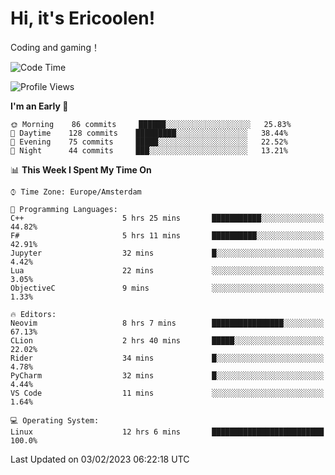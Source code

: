 # Hi, it's Ericoolen!
Coding and gaming！

<!--START_SECTION:waka-->
![Code Time](http://img.shields.io/badge/Code%20Time-663%20hrs%2015%20mins-blue)

![Profile Views](http://img.shields.io/badge/Profile%20Views-17-blue)

**I'm an Early 🐤** 

```text
🌞 Morning    86 commits     ██████░░░░░░░░░░░░░░░░░░░   25.83% 
🌆 Daytime    128 commits    █████████░░░░░░░░░░░░░░░░   38.44% 
🌃 Evening    75 commits     █████░░░░░░░░░░░░░░░░░░░░   22.52% 
🌙 Night      44 commits     ███░░░░░░░░░░░░░░░░░░░░░░   13.21%

```


📊 **This Week I Spent My Time On** 

```text
⌚︎ Time Zone: Europe/Amsterdam

💬 Programming Languages: 
C++                      5 hrs 25 mins       ███████████░░░░░░░░░░░░░░   44.82% 
F#                       5 hrs 11 mins       ██████████░░░░░░░░░░░░░░░   42.91% 
Jupyter                  32 mins             █░░░░░░░░░░░░░░░░░░░░░░░░   4.42% 
Lua                      22 mins             ░░░░░░░░░░░░░░░░░░░░░░░░░   3.05% 
ObjectiveC               9 mins              ░░░░░░░░░░░░░░░░░░░░░░░░░   1.33%

🔥 Editors: 
Neovim                   8 hrs 7 mins        ████████████████░░░░░░░░░   67.13% 
CLion                    2 hrs 40 mins       █████░░░░░░░░░░░░░░░░░░░░   22.02% 
Rider                    34 mins             █░░░░░░░░░░░░░░░░░░░░░░░░   4.78% 
PyCharm                  32 mins             █░░░░░░░░░░░░░░░░░░░░░░░░   4.44% 
VS Code                  11 mins             ░░░░░░░░░░░░░░░░░░░░░░░░░   1.64%

💻 Operating System: 
Linux                    12 hrs 6 mins       █████████████████████████   100.0%

```


 Last Updated on 03/02/2023 06:22:18 UTC
<!--END_SECTION:waka-->

